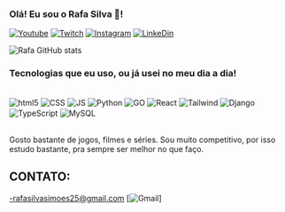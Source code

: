 ### Olá! Eu sou o Rafa Silva 👋! 


[![Youtube](https://img.shields.io/badge/YouTube-FF0000?style=for-the-badge&logo=youtube&logoColor=white)](https://youtube.com/@rafasilva8690?si=W7Gv3oMaPCOEaKuS)
[![Twitch](https://img.shields.io/badge/Twitch-9146FF?style=for-the-badge&logo=twitch&logoColor=white)](https://www.twitch.tv/rafasilva025)
[![Instagram](https://img.shields.io/badge/Instagram-E4405F?style=for-the-badge&logo=instagram&logoColor=white)](https://www.instagram.com/rafa_25silva/)
[![LinkeDin](https://img.shields.io/badge/LinkedIn-0077B5?style=for-the-badge&logo=linkedin&logoColor=white)](https://www.linkedin.com/in/rafael-silva-21a27a126/)

![Rafa GitHub stats](https://github-readme-stats.vercel.app/api?username=RafaSilva025&show_icons=true&theme=dracula)

### Tecnologias que eu uso, ou já usei no meu dia a dia!

<div style="display: inline_block"><br/>
 <img align="center" alt="html5" src="https://img.shields.io/badge/HTML5-E34F26?style=for-the-badge&logo=html5&logoColor=white" />
 <img align="center" alt="CSS" src="https://img.shields.io/badge/CSS3-1572B6?style=for-the-badge&logo=css3&logoColor=white" />
 <img align="center" alt="JS" src="https://img.shields.io/badge/JavaScript-F7DF1E?style=for-the-badge&logo=javascript&logoColor=black" />
 <img align="center" alt="Python" src="https://img.shields.io/badge/Python-3776AB?style=for-the-badge&logo=python&logoColor=white" />
 <img align="center" alt="GO" src="https://img.shields.io/badge/Go-00ADD8?style=for-the-badge&logo=go&logoColor=white" />
 <img align="center" alt="React" src="https://img.shields.io/badge/React-20232A?style=for-the-badge&logo=react&logoColor=61DAFB" />
 <img align="center" alt="Tailwind" src="https://img.shields.io/badge/Tailwind_CSS-38B2AC?style=for-the-badge&logo=tailwind-css&logoColor=white" />
 <img align="center" alt="Django" src="https://img.shields.io/badge/Django-092E20?style=for-the-badge&logo=django&logoColor=white" />
 <img align="center" alt="TypeScript" src="https://img.shields.io/badge/TypeScript-007ACC?style=for-the-badge&logo=typescript&logoColor=white" />
 <img align="center" alt="MySQL" src="https://img.shields.io/badge/MySQL-00000F?style=for-the-badge&logo=mysql&logoColor=white" />
</div><br/>

Gosto bastante de jogos, filmes e séries. Sou muito competitivo, por isso estudo bastante, pra sempre ser melhor no que faço.

## CONTATO:
-rafasilvasimoes25@gmail.com [![Gmail](https://img.shields.io/badge/Gmail-D14836?style=for-the-badge&logo=gmail&logoColor=white)]

